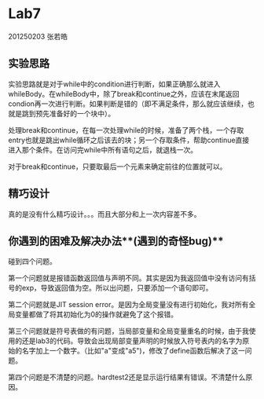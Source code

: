 # Lab7

201250203 张若皓

## 实验思路

实验思路就是对于while中的condition进行判断，如果正确那么就进入whileBody。在whileBody中，除了break和continue之外，应该在末尾返回condion再一次进行判断。如果判断是错的（即不满足条件，那么就应该继续，也就是跳到预先准备好的一个块中）。

处理break和continue，在每一次处理while的时候，准备了两个栈，一个存取entry也就是跳出while循环之后该去的块；另一个存取条件，帮助continue直接进入那个条件。在访问完while中所有语句之后，就退栈一次。

对于break和continue，只要取最后一个元素来确定前往的位置就可以。

## 精巧设计

真的是没有什么精巧设计。。。而且大部分和上一次内容差不多。

## 你遇到的困难及解决办法**(**遇到的奇怪**bug)**

碰到四个问题。

第一个问题就是报错函数返回值与声明不同。其实是因为我返回值中没有访问有括号的exp，导致返回值为空。所以出问题，只要添加一个语句即可。

第二个问题就是JIT session error。是因为全局变量没有进行初始化，我对所有全局变量都做了将其初始化为0的操作就避免了这个报错。

第三个问题就是符号表做的有问题，当局部变量和全局变量重名的时候，由于我使用的还是lab3的代码。导致会出现局部变量声明的时候放入符号表内的名字为原始的名字加上一个数字。（比如"a"变成"a5")，修改了define函数后解决了这一问题。

第四个问题是不清楚的问题。hardtest2还是显示运行结果有错误。不清楚什么原因。
